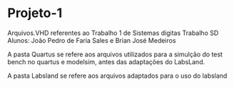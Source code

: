 # Projeto-1
Arquivos.VHD referentes ao Trabalho 1 de Sistemas digitas 
Trabalho SD
Alunos: João Pedro de Faria Sales e Brian José Medeiros

A pasta Quartus se refere aos arquivos utilizados para a simulção do test bench no quartus e modelsim, antes das adaptações do LabsLand.

A pasta Labsland se refere aos arquivos adaptados para o uso do labsland
